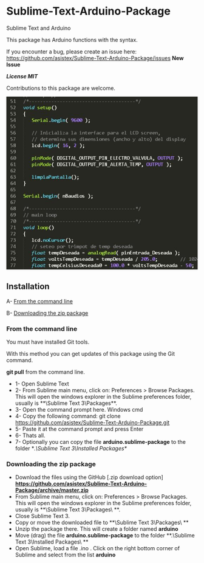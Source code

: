 # Sublime-Text-Arduino-Package
Sublime Text and Arduino

This package has Arduino functions with the syntax.

If you encounter a bug, please create an issue here:
https://github.com/asistex/Sublime-Text-Arduino-Package/issues  **New Issue**

***License MIT***

Contributions to this package are welcome.

[![image](https://github.com/asistex/Sublime-Text-Arduino-Package/blob/master/ino.jpg)](https://github.com/asistex/Sublime-Text-Arduino-Package/)


## Installation

A- [From the command line](#from-the-command-line)

B- [Downloading the zip package](#downloading-the-zip-package)



### From the command line
   You must have installed Git tools.

   With this method you can get updates of this package using the Git command.

   **git pull** from the command line.

* 1- Open Sublime Text
* 2- From Sublime main menu, click on: Preferences > Browse Packages. This will open the windows explorer in the Sublime preferences folder, usually is **\Sublime Text 3\Packages\**.
* 3- Open the command prompt here. Windows cmd
* 4- Copy the following command:
     git clone https://github.com/asistex/Sublime-Text-Arduino-Package.git
* 5- Paste it at the command prompt and press Enter
* 6- Thats all.
* 7- Optionally you can copy the file **arduino.sublime-package** to the folder **.\Sublime Text 3\Installed Packages\**



### Downloading the zip package

* Download the files using the GitHub [.zip download option] **https://github.com/asistex/Sublime-Text-Arduino-Package/archive/master.zip**
* From Sublime main menu, click on: Preferences > Browse Packages. This will open the windows explorer in the Sublime preferences folder, usually is **\Sublime Text 3\Packages\ **.
* Close Sublime Text 3.
* Copy or move the downloaded file to **\Sublime Text 3\Packages\ **
* Unzip the package there.  This will create a folder named **arduino**
* Move (drag) the file **arduino.sublime-package** to the folder **.\Sublime Text 3\Installed Packages\ **
* Open Sublime, load a file .ino . Click on the right bottom corner of Sublime and
  select from the list **arduino**
